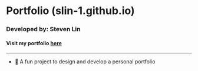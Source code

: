 # Portfolio (slin-1.github.io)

### Developed by: Steven Lin  
#### Visit my portfolio [here](https://slin-1.github.io/)

***

- 🌌 A fun project to design and develop a personal portfolio

